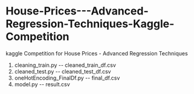 # House-Prices---Advanced-Regression-Techniques-Kaggle-Competition
kaggle Competition for House Prices - Advanced Regression Techniques


1. cleaning_train.py              --      cleaned_train_df.csv
2. cleaned_test.py                --      cleaned_test_df.csv
3. oneHotEncoding_FinalDf.py      --      final_df.csv
4. model.py                       --      result.csv
